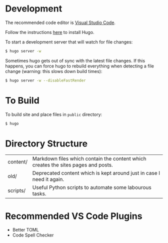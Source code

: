 # Development

The recommended code editor is [Visual Studio Code](https://code.visualstudio.com/).

Follow the instructions [here](https://gohugo.io/getting-started/installing) to install Hugo.

To start a development server that will watch for file changes:

```sh
$ hugo server -w
```

Sometimes hugo gets out of sync with the latest file changes. If this happens, you can force hugo to rebuild everything when detecting a file change (warning: this slows down build times):

```sh
$ hugo server -w --disableFastRender
```

# To Build

To build site and place files in `public` directory:

```sh
$ hugo
```

# Directory Structure

<table>
    <tbody>
        <tr>
            <td>content/</td>
            <td>Markdown files which contain the content which creates the sites pages and posts.</td>
        </tr>
        <tr>
            <td>old/</td>
            <td>Deprecated content which is kept around just in case I need it again.</td>
        </tr>
        <tr>
            <td>scripts/</td>
            <td>Useful Python scripts to automate some labourous tasks.</td>
        </tr>
    </tbody>
</table>

# Recommended VS Code Plugins

* Better TOML
* Code Spell Checker

